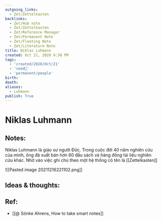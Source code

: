 ```yaml
---
outgoing_links:
  - Zet/Zettelkasten
backlinks:
  - Zet/Hub note
  - Zet/Zettelkasten
  - Zet/Reference Manager
  - Zet/Permanent Note
  - Zet/Fleeting Note
  - Zet/Literature Note
title: Niklas Luhmann
created: Oct 21, 2020 9:30 PM
tags:
  - 'created/2020/Oct/21'
  - 'seed🥜'
  - 'permanent/people'
birth: 
death:
aliases:
  - Luhmann
publish: True
---
```

# Niklas Luhmann

## Notes:
Niklas Luhmann là giáo sư người Đức. Trong cuộc đời 40 năm nghiên cứu của mình, ông đã xuất bản hơn 60 đầu sách và hàng đống tài liệu nghiên cứu khác. Nhờ vào việc ghi chú theo một hệ thống có tên là [[Zettelkasten]]

![[Pasted image 20211216221102.png]]

## Ideas & thoughts:

## Ref:
- [[@ Sönke Ahrens, How to take smart notes]]
